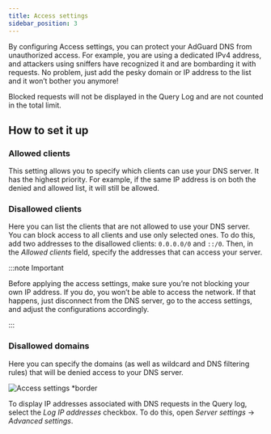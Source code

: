 ```yaml
---
title: Access settings
sidebar_position: 3
---
```


By configuring Access settings, you can protect your AdGuard DNS from unauthorized access. For example, you are using a dedicated IPv4 address, and attackers using sniffers have recognized it and are bombarding it with requests. No problem, just add the pesky domain or IP address to the list and it won’t bother you anymore!

Blocked requests will not be displayed in the Query Log and are not counted in the total limit.

## How to set it up

### Allowed clients

This setting allows you to specify which clients can use your DNS server. It has the highest priority. For example, if the same IP address is on both the denied and allowed list, it will still be allowed.

### Disallowed clients

Here you can list the clients that are not allowed to use your DNS server. You can block access to all clients and use only selected ones. To do this, add two addresses to the disallowed clients: `0.0.0.0/0` and `::/0`. Then, in the _Allowed clients_ field, specify the addresses that can access your server.

:::note Important

Before applying the access settings, make sure you’re not blocking your own IP address. If you do, you won’t be able to access the network. If that happens, just disconnect from the DNS server, go to the access settings, and adjust the configurations accordingly.

:::

### Disallowed domains

Here you can specify the domains (as well as wildcard and DNS filtering rules) that will be denied access to your DNS server.

![Access settings \*border](https://cdn.adtidy.org/content/release_notes/dns/v2-5/AS-en.png)

To display IP addresses associated with DNS requests in the Query log, select the _Log IP addresses_ checkbox. To do this, open _Server settings_ → _Advanced settings_.
